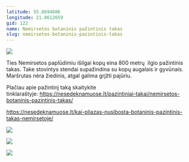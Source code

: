 ```yaml
---
latitude: 55.8694606
longitude: 21.0612659
gid: 122
name: Nemirsetos botaninis pažintinis takas
slug: nemirsetos-botaninis-pazintinis-takas
---
```

![](https://doc-00-ag-mymaps.googleusercontent.com/untrusted/hostedimage/ihucu48q9m5s1hftel5u85tfdc/r9av2na1bo9vssj6v8nm8pedbo/1641717000000/-WPmm_dsOCr8C_2Ftfdhs7CzXYdOD0wc/*/6AIsG_vaEWGOz8BipTIphMhHIAjNbqda51TFntsDqsrAxIs6hZMIv6dB1Xia4nJ-hJcDn1KD4Fgkyu793rPHGzqrrG_Z-AWmnwq60XOsaPHhaH1HL6MeECPaVMPOv3UkfeJsY192TDwvNU1SNizDNWE402ciewGBbf7DZfNoRRgyxvBBnfyHg9JDc8fGOcvnivw?session=0&fife)  
  
Ties Nemirsetos paplūdimiu išilgai kopų eina 800 metrų  ilgio pažintinis takas. Take stovintys stendai supažindina su kopų augalais ir gyvūnais. Maršrutas nėra žiedinis, atgal galima grįžti pajūriu.  
  
Plačiau apie pažintinį taką skaitykite tinklaraštyje: https://nesedeknamuose.lt/pazintiniai-takai/nemirsetos-botaninis-pazintinis-takas/  
  
https://nesedeknamuose.lt/kai-pliazas-nusibosta-botaninis-pazintinis-takas-nemirsetoje/  
  
![](https://doc-08-ag-mymaps.googleusercontent.com/untrusted/hostedimage/ihucu48q9m5s1hftel5u85tfdc/d97kmgrja8ni1dmqkjmolrutvs/1641717000000/-WPmm_dsOCr8C_2Ftfdhs7CzXYdOD0wc/*/6AIsG_vadqKsOGdCgruVOSQVmSrrD0VUADSdRGk6-GGTKs4ydO3fAGUWKIqxKi278SRPgMzzIllJGVo4Fq88GlKT2SBGDuy2i5AZ8ojsfn8Pt37zvSrSpCqV4cbzCEbKzsDep5_Vpf5V5WmjwZPUadVrvJ969PG9Xp0f4_OWFmeFLnx4VQQ0t-3GGZEAOzXb8bQ?session=0&fife)  
  
![](https://doc-04-ag-mymaps.googleusercontent.com/untrusted/hostedimage/ihucu48q9m5s1hftel5u85tfdc/ghmcbfsu7835ebpgs6n6i3ido0/1641717000000/-WPmm_dsOCr8C_2Ftfdhs7CzXYdOD0wc/*/6AIsG_vZO3L_mdIs44uguiIvBzZgZvGumGW5q9PMIAaP2z3jtRY10kAgom1mfhvnqD4MZFNVWijB410cdD6VK7scoDBSGv53r2ZvxsKMHtBKmIt9w9EYmePRlj5o-1uGajKZwacNhe24bT98fLR8O7S0xB61t4yoMqgBlrMGSFvVO_RuOR3sMsj87rP3XOB-2rQ?session=0&fife)  
  
![](https://doc-08-ag-mymaps.googleusercontent.com/untrusted/hostedimage/ihucu48q9m5s1hftel5u85tfdc/ohr10uq6bjrok1mdl95c5mk4og/1641717000000/-WPmm_dsOCr8C_2Ftfdhs7CzXYdOD0wc/*/6AIsG_vZd_bp_spAGbNpw5PHwi6WP7Y2OijqmuWaW_fsmUnzucr75q0M29skn5-JJrixCwv_r4i8wdt_SuFhUNXrI81oydMlgjD2c1MTi6slSzz592Gh9RqBmq_GaV8OVO_OQUO923qOkapvYSyI2MqioYeIYkmMfp8rJvqNLzjQHoC8a570yPs1UXGjMgPblig?session=0&fife)
